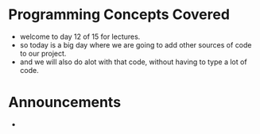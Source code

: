 # Programming Concepts Covered


- welcome to day 12 of 15 for lectures. 
- so today is a big day where we are going to add other sources of code to our project. 
- and we will also do alot with that code, without having to type a lot of code. 

# Announcements 
- 